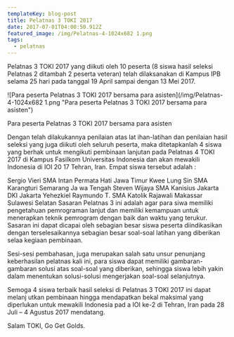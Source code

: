 ```yaml
---
templateKey: blog-post
title: Pelatnas 3 TOKI 2017
date: 2017-07-01T04:00:50.912Z
featured_image: /img/Pelatnas-4-1024x682 1.png
tags:
  - pelatnas
---
```

Pelatnas 3 TOKI 2017 yang diikuti oleh 10 peserta (8 siswa hasil seleksi Pelatnas 2 ditambah 2 peserta veteran) telah dilaksanakan di Kampus IPB selama 25 hari pada tanggal 19 April sampai dengan 13 Mei 2017.

<div class="text-center">

![Para peserta Pelatnas 3 TOKI 2017 bersama para asisten](/img/Pelatnas-4-1024x682 1.png "Para peserta Pelatnas 3 TOKI 2017 bersama para asisten")

<figcaption>Para peserta Pelatnas 3 TOKI 2017 bersama para asisten</figcaption>
</div>

Dengan telah dilakukannya penilaian atas lat ihan-latihan dan penilaian hasil seleksi yang juga diikuti oleh seluruh peserta, maka ditetapkanlah 4 siswa yang berhak untuk mengikuti pembinaan lanjutan pada Pelatnas 4 TOKI 2017 di Kampus Fasilkom Universitas Indonesia dan akan mewakili Indonesia di IOI 20 17 Tehran, Iran. Empat siswa tersebut adalah :

Sergio Vieri SMA Intan Permata Hati Jawa Timur Kwee Lung Sin SMA Karangturi Semarang Ja wa Tengah
Steven Wijaya SMA Kanisius Jakarta DKI Jakarta
Yehezkiel Raymundo T. SMA Katolik Rajawali Makassar Sulawesi Selatan
Sasaran Pelatnas 3 ini adalah agar para siwa memiliki pengetahuan pemrograman lanjut dan memiliki kemampuan untuk menerapkan teknik pemrogram dengan baik dan waktu yang terukur. Sasaran ini dapat dicapai oleh sebagian besar siswa peserta diindikasikan dengan terselesaikannya sebagian besar soal-soal latihan yang diberikan selaa kegiaan pembinaan.

Sesi-sesi pembahasan, juga merupakan salah satu unsur penunjang keberhasilan pelatnas kali ini, para siswa dapat memiliki gambaran-gambaran solusi atas soal-soal yang diberikan, sehingga siswa lebih yakin dalam menentukan solusi-solusi mengerjakan soal-soal selanjutnya.

Semoga 4 siswa terbaik hasil seleksi di Pelatnas 3 TOKI 2017 ini dapat melanj utkan pembinaan hingga mendapatkan bekal maksimal yang diperlukan untuk mewakili Indonesia pad a IOI ke-2 di Tehran, Iran pada 28 Juli – 4 Agustus 2017 mendatang.

Salam TOKI, Go Get Golds.